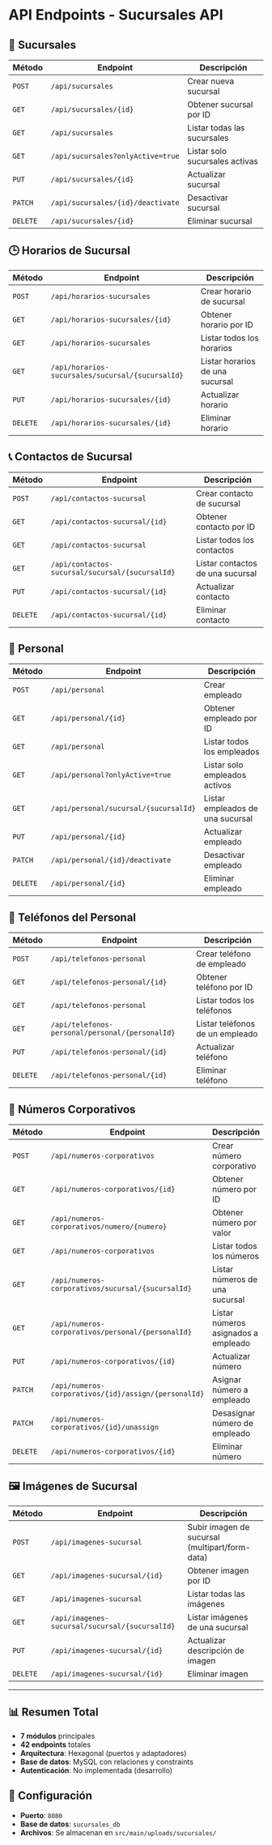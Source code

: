 # API Endpoints - Sucursales API

## 📍 Sucursales

| Método | Endpoint | Descripción |
|--------|----------|-------------|
| `POST` | `/api/sucursales` | Crear nueva sucursal |
| `GET` | `/api/sucursales/{id}` | Obtener sucursal por ID |
| `GET` | `/api/sucursales` | Listar todas las sucursales |
| `GET` | `/api/sucursales?onlyActive=true` | Listar solo sucursales activas |
| `PUT` | `/api/sucursales/{id}` | Actualizar sucursal |
| `PATCH` | `/api/sucursales/{id}/deactivate` | Desactivar sucursal |
| `DELETE` | `/api/sucursales/{id}` | Eliminar sucursal |

## 🕒 Horarios de Sucursal

| Método | Endpoint | Descripción |
|--------|----------|-------------|
| `POST` | `/api/horarios-sucursales` | Crear horario de sucursal |
| `GET` | `/api/horarios-sucursales/{id}` | Obtener horario por ID |
| `GET` | `/api/horarios-sucursales` | Listar todos los horarios |
| `GET` | `/api/horarios-sucursales/sucursal/{sucursalId}` | Listar horarios de una sucursal |
| `PUT` | `/api/horarios-sucursales/{id}` | Actualizar horario |
| `DELETE` | `/api/horarios-sucursales/{id}` | Eliminar horario |

## 📞 Contactos de Sucursal

| Método | Endpoint | Descripción |
|--------|----------|-------------|
| `POST` | `/api/contactos-sucursal` | Crear contacto de sucursal |
| `GET` | `/api/contactos-sucursal/{id}` | Obtener contacto por ID |
| `GET` | `/api/contactos-sucursal` | Listar todos los contactos |
| `GET` | `/api/contactos-sucursal/sucursal/{sucursalId}` | Listar contactos de una sucursal |
| `PUT` | `/api/contactos-sucursal/{id}` | Actualizar contacto |
| `DELETE` | `/api/contactos-sucursal/{id}` | Eliminar contacto |

## 👥 Personal

| Método | Endpoint | Descripción |
|--------|----------|-------------|
| `POST` | `/api/personal` | Crear empleado |
| `GET` | `/api/personal/{id}` | Obtener empleado por ID |
| `GET` | `/api/personal` | Listar todos los empleados |
| `GET` | `/api/personal?onlyActive=true` | Listar solo empleados activos |
| `GET` | `/api/personal/sucursal/{sucursalId}` | Listar empleados de una sucursal |
| `PUT` | `/api/personal/{id}` | Actualizar empleado |
| `PATCH` | `/api/personal/{id}/deactivate` | Desactivar empleado |
| `DELETE` | `/api/personal/{id}` | Eliminar empleado |

## 📱 Teléfonos del Personal

| Método | Endpoint | Descripción |
|--------|----------|-------------|
| `POST` | `/api/telefonos-personal` | Crear teléfono de empleado |
| `GET` | `/api/telefonos-personal/{id}` | Obtener teléfono por ID |
| `GET` | `/api/telefonos-personal` | Listar todos los teléfonos |
| `GET` | `/api/telefonos-personal/personal/{personalId}` | Listar teléfonos de un empleado |
| `PUT` | `/api/telefonos-personal/{id}` | Actualizar teléfono |
| `DELETE` | `/api/telefonos-personal/{id}` | Eliminar teléfono |

## 🏢 Números Corporativos

| Método | Endpoint | Descripción |
|--------|----------|-------------|
| `POST` | `/api/numeros-corporativos` | Crear número corporativo |
| `GET` | `/api/numeros-corporativos/{id}` | Obtener número por ID |
| `GET` | `/api/numeros-corporativos/numero/{numero}` | Obtener número por valor |
| `GET` | `/api/numeros-corporativos` | Listar todos los números |
| `GET` | `/api/numeros-corporativos/sucursal/{sucursalId}` | Listar números de una sucursal |
| `GET` | `/api/numeros-corporativos/personal/{personalId}` | Listar números asignados a empleado |
| `PUT` | `/api/numeros-corporativos/{id}` | Actualizar número |
| `PATCH` | `/api/numeros-corporativos/{id}/assign/{personalId}` | Asignar número a empleado |
| `PATCH` | `/api/numeros-corporativos/{id}/unassign` | Desasignar número de empleado |
| `DELETE` | `/api/numeros-corporativos/{id}` | Eliminar número |

## 🖼️ Imágenes de Sucursal

| Método | Endpoint | Descripción |
|--------|----------|-------------|
| `POST` | `/api/imagenes-sucursal` | Subir imagen de sucursal (multipart/form-data) |
| `GET` | `/api/imagenes-sucursal/{id}` | Obtener imagen por ID |
| `GET` | `/api/imagenes-sucursal` | Listar todas las imágenes |
| `GET` | `/api/imagenes-sucursal/sucursal/{sucursalId}` | Listar imágenes de una sucursal |
| `PUT` | `/api/imagenes-sucursal/{id}` | Actualizar descripción de imagen |
| `DELETE` | `/api/imagenes-sucursal/{id}` | Eliminar imagen |

---

## 📊 Resumen Total

- **7 módulos** principales
- **42 endpoints** totales
- **Arquitectura**: Hexagonal (puertos y adaptadores)
- **Base de datos**: MySQL con relaciones y constraints
- **Autenticación**: No implementada (desarrollo)

## 🔧 Configuración

- **Puerto**: `8080`
- **Base de datos**: `sucursales_db`
- **Archivos**: Se almacenan en `src/main/uploads/sucursales/`